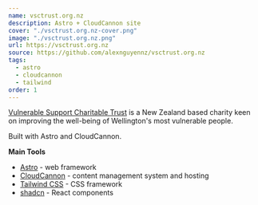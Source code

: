 ```yaml
---
name: vsctrust.org.nz
description: Astro + CloudCannon site
cover: "./vsctrust.org.nz-cover.png"
image: "./vsctrust.org.nz.png"
url: https://vsctrust.org.nz
source: https://github.com/alexnguyennz/vsctrust.org.nz
tags:
  - astro
  - cloudcannon
  - tailwind
order: 1
---
```


[Vulnerable Support Charitable Trust](https://vsctrust.org.nz) is a New Zealand based charity keen on improving the well-being of Wellington's most vulnerable people.

Built with Astro and CloudCannon.

**Main Tools**

- [Astro](https://astro.build/) - web framework
- [CloudCannon](https://cloudcannon.com/) - content management system and hosting
- [Tailwind CSS](https://tailwindcss.com/) - CSS framework
- [shadcn](https://ui.shadcn.com/) - React components
